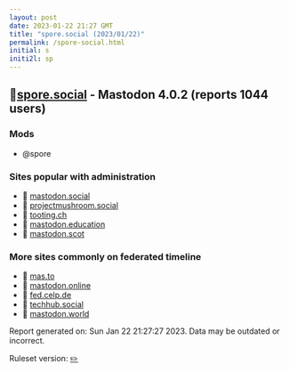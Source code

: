 ```yaml
---
layout: post
date: 2023-01-22 21:27 GMT
title: "spore.social (2023/01/22)"
permalink: /spore-social.html
initial: s
initi2l: sp
---
```


## 🐘[spore.social](https://spore.social) - Mastodon 4.0.2 (reports 1044 users)

### Mods
 * @spore

### Sites popular with administration

* 🐘 [mastodon.social](/mastodon-social.html)
* 🐘 [projectmushroom.social](/projectmushroom-social.html)
* 🐘 [tooting.ch](/tooting-ch.html)
* 🐘 [mastodon.education](/mastodon-education.html)
* 🐘 [mastodon.scot](/mastodon-scot.html)

### More sites commonly on federated timeline

* 🐘 [mas.to](/mas-to.html)
* 🐘 [mastodon.online](/mastodon-online.html)
* 🐘 [fed.celp.de](/fed-celp-de.html)
* 🐘 [techhub.social](/techhub-social.html)
* 🐘 [mastodon.world](/mastodon-world.html)

Report generated on: Sun Jan 22 21:27:27 2023. Data may be outdated or incorrect.

Ruleset version: [✏️](/version-pencil)
